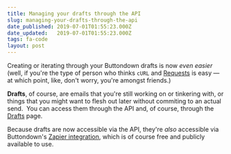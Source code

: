 ```yaml
---
title: Managing your drafts through the API
slug: managing-your-drafts-through-the-api
date_published: 2019-07-01T01:55:23.000Z
date_updated:   2019-07-01T01:55:23.000Z
tags: fa-code
layout: post
---
```


<p>Creating or iterating through your Buttondown drafts is now <em>even easier</em> (well, if you're the type of person who thinks <code>cURL</code> and <a href="requests python">Requests</a> is easy — at which point, like, don't worry, you're amongst friends.)</p><p><strong>Drafts</strong>, of course, are emails that you're still working on or tinkering with, or things that you might want to flesh out later without commiting to an actual send.  You can access them through the API and, of course, through the <a href="https://buttondown.email/emails/drafts">Drafts</a> page.<p>Because drafts are now accessible via the API, they're <em>also</em> accessible via Buttondown's<em> </em><a href="https://zapier.com/app/login?next=/developer/public-invite/10328/3f461ccf51be6e2e3f356c7365434907/">Zapier integration</a>, which is of course free and publicly available to use.</p>
